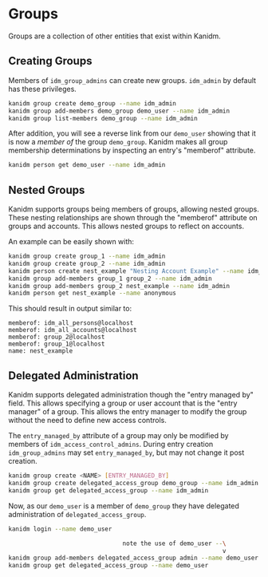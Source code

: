 # Groups

Groups are a collection of other entities that exist within Kanidm.

## Creating Groups

Members of `idm_group_admins` can create new groups. `idm_admin` by default has these privileges.

```bash
kanidm group create demo_group --name idm_admin
kanidm group add-members demo_group demo_user --name idm_admin
kanidm group list-members demo_group --name idm_admin
```

After addition, you will see a reverse link from our `demo_user` showing that it is now a _member of_ the group
`demo_group`. Kanidm makes all group membership determinations by inspecting an entry's "memberof" attribute.

```bash
kanidm person get demo_user --name idm_admin
```

## Nested Groups

Kanidm supports groups being members of groups, allowing nested groups. These nesting relationships are shown through
the "memberof" attribute on groups and accounts. This allows nested groups to reflect on accounts.

An example can be easily shown with:

```bash
kanidm group create group_1 --name idm_admin
kanidm group create group_2 --name idm_admin
kanidm person create nest_example "Nesting Account Example" --name idm_admin
kanidm group add-members group_1 group_2 --name idm_admin
kanidm group add-members group_2 nest_example --name idm_admin
kanidm person get nest_example --name anonymous
```

This should result in output similar to:

```text
memberof: idm_all_persons@localhost
memberof: idm_all_accounts@localhost
memberof: group_2@localhost
memberof: group_1@localhost
name: nest_example
```

## Delegated Administration

Kanidm supports delegated administration though the "entry managed by" field. This allows specifying a group or user
account that is the "entry manager" of a group. This allows the entry manager to modify the group without the need to
define new access controls.

The `entry_managed_by` attribute of a group may only be modified by members of `idm_access_control_admins`. During entry
creation `idm_group_admins` may set `entry_managed_by`, but may not change it post creation.

```bash
kanidm group create <NAME> [ENTRY_MANAGED_BY]
kanidm group create delegated_access_group demo_group --name idm_admin
kanidm group get delegated_access_group --name idm_admin
```

Now, as our `demo_user` is a member of `demo_group` they have delegated administration of `delegated_access_group`.

```bash
kanidm login --name demo_user

                                note the use of demo_user --\
                                                            v
kanidm group add-members delegated_access_group admin --name demo_user
kanidm group get delegated_access_group --name demo_user
```
